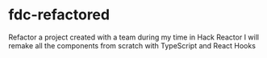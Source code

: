 # fdc-refactored
Refactor a project created with a team during my time in Hack Reactor
I will remake all the components from scratch with TypeScript and React Hooks
